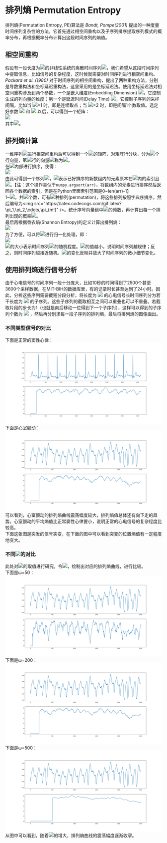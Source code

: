 # 排列熵 Permutation Entropy
排列熵(Permutation Entropy, PE)算法是 *Bandt, Pompe(2001)* 提出的一种度量时间序列复杂性的方法，它首先通过相空间重构以及子序列排序提取序列模式的概率分布，再根据概率分布计算出这段时间序列的熵值。

## 相空间重构
假设有一段长度为![](https://render.githubusercontent.com/render/math?math=n)的非线性系统的离散时间序列![](https://render.githubusercontent.com/render/math?math=%5C%7Bx_i%2Ci%3D1%2C2%2C%5Ccdots%2Cn%5C%7D)，我们希望从这段时间序列中提取信息，比如信号的复杂程度，这时候就需要对时间序列进行相空间重构。  
*Packard et al. (1980)* 对于时间序列的相空间重构，提出了两种重构方法，分别是导数重构法和坐标延迟重构法，这里采用的是坐标延迟法。使用坐标延迟法对相空间重构涉及到两个参数，一个是嵌入维度(Embedding Dimension) ![](https://render.githubusercontent.com/render/math?math=m)，它控制生成的列向量的维度；另一个是延迟时间(Delay Time) ![](https://render.githubusercontent.com/render/math?math=\tau)，它控制子序列的采样间隔，比如当 ![](https://render.githubusercontent.com/render/math?math=\tau)=1 时，即是连续取点；当 ![](https://render.githubusercontent.com/render/math?math=\tau)=2 时，即是间隔1个数取值。选定好参数 ![](https://render.githubusercontent.com/render/math?math=m) 和 ![](https://render.githubusercontent.com/render/math?math=\tau) 以后，可以得到一个矩阵：  
<img src="https://latex.codecogs.com/gif.latex?\begin{bmatrix}&space;x_1&space;&&space;x_{1&plus;\tau}&space;&&space;\cdots&space;&&space;x_{1&plus;(m-1)\tau}\\&space;x_2&space;&&space;x_{2&plus;\tau}&space;&&space;\cdots&space;&&space;x_{2&plus;(m-1)\tau}\\&space;\vdots&space;&&space;\vdots&space;&&space;&\vdots\\&space;x_j&space;&&space;x_{j&plus;1}&space;&&space;\cdots&space;&&space;x_{j&plus;(m-1)\tau}\\&space;\vdots&space;&&space;\vdots&space;&&space;&&space;\vdots\\&space;x_k&space;&&space;x_{k&plus;\tau}&space;&&space;\cdots&space;&&space;x_{k&plus;(m-1)\tau}&space;\end{bmatrix}"/>  
其中![](https://render.githubusercontent.com/render/math?math=k=n-(m-1)\tau;j=1,2,\cdots,k)。

## 排列熵计算
一维序列![](https://render.githubusercontent.com/render/math?math=X_i)进行相空间重构后可以得到一个![](https://render.githubusercontent.com/render/math?math=k\times%20m)的矩阵，对矩阵行分块，分为![](https://render.githubusercontent.com/render/math?math=k)个行向量，第![](https://render.githubusercontent.com/render/math?math=i)行的向量![](https://render.githubusercontent.com/render/math?math=%5C%7Bx_i%2C%20x_%7Bi%2B%5Ctau%7D%2C%5Ccdots%2Cx_%7Bi%2B(m-1)%5Ctau%7D%5C%7D)称为<img src="https://latex.codecogs.com/gif.latex?X_i,1\le&space;i\le&space;k" />。  
在![](https://render.githubusercontent.com/render/math?math=X_i)内部进行排序，使得：  
<img src="https://latex.codecogs.com/gif.latex?x_{i&plus;(j_1-1)\tau}&space;\le&space;x_{i&plus;(j_2-1)\tau}&space;\le&space;\cdots&space;\le&space;x_{i&plus;(j_m-1)\tau}" />  
由此可得到一个序列<img src="https://latex.codecogs.com/gif.latex?\{j_1,j_2,\cdots,j_m\}" />，![](https://render.githubusercontent.com/render/math?math=j_1,j_2,\cdots,j_m)表示已好排序的新数组内的元素原本在<img src="https://latex.codecogs.com/gif.latex?X_i"/>内的索引且<img src="https://latex.codecogs.com/gif.latex?1\le&space;j_1,j_2,\cdots,j_m\le&space;m" />。【注：这个操作类似于`numpy.argsort(arr)`，将数组内的元素进行排序然后返回各个数据的索引，但是在Python里面索引范围是0\~len(arr)-1】  
1~![](https://render.githubusercontent.com/render/math?math=m)，共![](https://render.githubusercontent.com/render/math?math=m)个数，可有![](https://render.githubusercontent.com/render/math?math=m!)种排列(permutation)，将这些排列按照字典序排序，然后编号为<img src="https://latex.codecogs.com/gif.latex?\pi_1,\pi_2,\cdots,\pi_{m!}" />。统计序号向量组中![](https://render.githubusercontent.com/render/math?math=\pi_1,\pi_2,\cdots,\pi_{m!})的频数，再计算出每一个排列出现的概率![](https://render.githubusercontent.com/render/math?math=p_1,p_2,\cdots,p_{m!})。  
最后再根据香农熵(Shannon Entropy)的定义计算出排列熵：  
<img src="https://latex.codecogs.com/gif.latex?H_{pe}=-\sum_{j=1}^{k}p_j\log_2(p_j)" />  
为了方便，可以将![](https://render.githubusercontent.com/render/math?math=H_{pe})进行归一化处理，即：  
<img src="https://latex.codecogs.com/gif.latex?0&space;\le&space;\frac{H_{pe}}{\log_2(m!)}&space;\le&space;1"/>  
![](https://render.githubusercontent.com/render/math?math=H_{pe})的大小表示时间序列![](https://render.githubusercontent.com/render/math?math=X_i)的随机程度。![](https://render.githubusercontent.com/render/math?math=H_{pe})的值越小，说明时间序列越规律；反之，则时间序列越接近随机。![](https://render.githubusercontent.com/render/math?math=H_{pe})的变化反映并放大了时间序列的微小细节变化。
## 使用排列熵进行信号分析
由于心电信号的时间序列一般十分庞大，比如10秒的时间得到了2500个甚至3600个采样数据，在MIT-BIH的数据库里，有的记录时长甚至达到了24小时。因此，分析这些序列需要截短分段分析，将长度为 ![](https://render.githubusercontent.com/render/math?math=T) 的心电信号长时间序列分为若干长度为 ![](https://render.githubusercontent.com/render/math?math=%5Comega) 的子序列。这些子序列的截取相互之间可以重叠也可以不重叠。若截取片段的步长为1（也就是向后移动一位得到下一个子序列），这样可以得到的子序列个数为 ![](https://render.githubusercontent.com/render/math?math=T-%5Comega%2B1) ，然后再分别求每一段子序列的排列熵，最后将排列熵的图像画出。
### 不同类型信号的对比
下面是正常的窦性心律：
![](figures/正常2.png)
下面是心室颤动：
![](figures/心室颤动.png)
可以看到，心室颤动的排列熵曲线震荡幅度较大，排列熵值总体还有向下走的趋势。心室颤动的平均熵值比正常窦性心律要小，说明正常的心电信号的复杂程度比较高。  
下面这张图是突发的信号突变，在下面的图中可以看到突变的位置熵值有一定程度地变大。

### 不同![](https://render.githubusercontent.com/render/math?math=%5Comega)的对比
此处对![](https://render.githubusercontent.com/render/math?math=%5Comega)的取值进行研究，令![](https://render.githubusercontent.com/render/math?math=%5Comega=50,200,500)，绘制出对应的排列熵曲线，进行比较。  
下面是ω=50：
![](figures/心室颤动-50.png)
下面是ω=200：
![](figures/心室颤动.png)
下面是ω=500：
![](figures/心室颤动-500.png)
从图中可以看到，随着![](https://render.githubusercontent.com/render/math?math=%5Comega)的增大，排列熵曲线的震荡幅度逐渐收窄。
